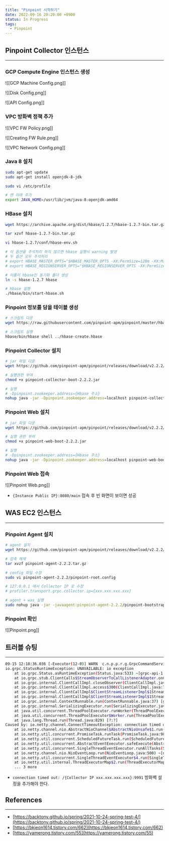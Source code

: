 ```yaml
---
title: "Pinpoint 시작하기"
date: 2022-09-16 20:20:00 +0900
status: In Progress
tags:
  - Pinpoint
---
```


## Pinpoint Collector 인스턴스

---

### GCP Compute Engine 인스턴스 생성

![[GCP Machine Config.png]]

![[Disk Config.png]]

![[API Config.png]]

### VPC 방화벽 정책 추가

![[VPC FW Policy.png]]

![[Creating FW Rule.png]]

![[VPC Network Config.png]]

### Java 8 설치

```bash
sudo apt-get update
sudo apt-get install openjdk-8-jdk

sudo vi /etc/profile

# 맨 아래 추가
export JAVA_HOME=/usr/lib/jvm/java-8-openjdk-amd64
```

### HBase 설치

```bash
wget https://archive.apache.org/dist/hbase/1.2.7/hbase-1.2.7-bin.tar.gz

tar xzvf hbase-1.2.7-bin.tar.gz

vi hbase-1.2.7/conf/hbase-env.sh

# 이 옵션을 주석처리 하지 않으면 hbase 실행시 warning 발생
# 두 옵션 모두 주석처리
# export HBASE_MASTER_OPTS="$HBASE_MASTER_OPTS -XX:PermSize=128m -XX:MaxPermSize=128m"
# export HBASE_REGIONSERVER_OPTS="$HBASE_REGIONSERVER_OPTS -XX:PermSize=128m -XX:MaxPermSize=128m"

# 이름이 hbase인 동기화 폴더 생성
ln -s hbase-1.2.7 hbase

# hbase 실행
./hbase/bin/start-hbase.sh
```

### Pinpoint 정보를 담을 테이블 생성

```bash
# 스크립트 다운
wget https://raw.githubusercontent.com/pinpoint-apm/pinpoint/master/hbase/scripts/hbase-create.hbase

# 스크립트 실행
hbase/bin/hbase shell ../hbase-create.hbase
```

### Pinpoint Collector 설치

```bash
# jar 파일 다운
wget https://github.com/pinpoint-apm/pinpoint/releases/download/v2.2.2/pinpoint-collector-boot-2.2.2.jar

# 실행권한 부여
chmod +x pinpoint-collector-boot-2.2.2.jar

# 실행
# -Dpinpoint.zookeeper.address={Hbase 주소}
nohup java -jar -Dpinpoint.zookeeper.address=localhost pinpoint-collector-boot-2.2.2.jar >/dev/null 2>&1 &
```

### Pinpoint Web 설치

```bash
# jar 파일 다운
wget https://github.com/pinpoint-apm/pinpoint/releases/download/v2.2.2/pinpoint-web-boot-2.2.2.jar

# 실행 권한 부여
chmod +x pinpoint-web-boot-2.2.2.jar

# 실행
# -Dpinpoint.zookeeper.address={Hbase 주소}
nohup java -jar -Dpinpoint.zookeeper.address=localhost pinpoint-web-boot-2.2.2.jar >/dev/null 2>&1 &
```

### Pinpoint Web 접속

![[Pinpoint Web.png]]

- `{Instance Public IP}:8080/main` 접속 후 빈 화면이 보이면 성공

## WAS EC2 인스턴스

---

### Pinpoint Agent 설치

```bash
# agent 설치
wget https://github.com/pinpoint-apm/pinpoint/releases/download/v2.2.2/pinpoint-agent-2.2.2.tar.gz

# 압축 해제
tar xvzf pinpoint-agent-2.2.2.tar.gz

# config 파일 수정
sudo vi pinpoint-agent-2.2.2/pinpoint-root.config

# 127.0.0.1 에서 Collector IP 로 수정
# profiler.transport.grpc.collector.ip={xxx.xxx.xxx.xxx}

# agent + was 실행
sudo nohup java -jar -javaagent:pinpoint-agent-2.2.2/pinpoint-bootstrap-2.2.2.jar -Dpinpoint.agentId=gongcheck-dev -Dpinpoint.applicationName=GONGCHECK-DEV -Dpinpoint.config=pinpoint-agent-2.2.2/pinpoint-root.config deploy/gong-check-0.0.1-SNAPSHOT.jar --spring.profiles.active=dev 2>> /dev/null >> /dev/null &
```

### Pinpoint 확인

![[Pinpoint.png]]

## 트러블 슈팅

---

```bash
09-15 12:18:36.036 [-Executor(12-0)] WARN  c.n.p.p.r.g.GrpcCommandService           -- Failed to command stream, cause=UNAVAILABLE: io exception
io.grpc.StatusRuntimeException: UNAVAILABLE: io exception
	at io.grpc.Status.asRuntimeException(Status.java:533) ~[grpc-api-1.33.1.jar:1.33.1]
	at io.grpc.stub.ClientCalls$StreamObserverToCallListenerAdapter.onClose(ClientCalls.java:478) [grpc-stub-1.33.1.jar:1.33.1]
	at io.grpc.internal.ClientCallImpl.closeObserver(ClientCallImpl.java:617) [grpc-core-1.33.1.jar:1.33.1]
	at io.grpc.internal.ClientCallImpl.access$300(ClientCallImpl.java:70) [grpc-core-1.33.1.jar:1.33.1]
	at io.grpc.internal.ClientCallImpl$ClientStreamListenerImpl$1StreamClosed.runInternal(ClientCallImpl.java:803) [grpc-core-1.33.1.jar:1.33.1]
	at io.grpc.internal.ClientCallImpl$ClientStreamListenerImpl$1StreamClosed.runInContext(ClientCallImpl.java:782) [grpc-core-1.33.1.jar:1.33.1]
	at io.grpc.internal.ContextRunnable.run(ContextRunnable.java:37) [grpc-core-1.33.1.jar:1.33.1]
	at io.grpc.internal.SerializingExecutor.run(SerializingExecutor.java:123) [grpc-core-1.33.1.jar:1.33.1]
	at java.util.concurrent.ThreadPoolExecutor.runWorker(ThreadPoolExecutor.java:1128) [?:?]
	at java.util.concurrent.ThreadPoolExecutor$Worker.run(ThreadPoolExecutor.java:628) [?:?]
	at java.lang.Thread.run(Thread.java:829) [?:?]
Caused by: io.netty.channel.ConnectTimeoutException: connection timed out: /{Collector IP xxx.xxx.xxx.xxx}:9991
	at io.netty.channel.nio.AbstractNioChannel$AbstractNioUnsafe$1.run(AbstractNioChannel.java:261) ~[netty-transport-4.1.51.Final.jar:4.1.51.Final]
	at io.netty.util.concurrent.PromiseTask.runTask(PromiseTask.java:98) ~[netty-common-4.1.51.Final.jar:4.1.51.Final]
	at io.netty.util.concurrent.ScheduledFutureTask.run(ScheduledFutureTask.java:170) ~[netty-common-4.1.51.Final.jar:4.1.51.Final]
	at io.netty.util.concurrent.AbstractEventExecutor.safeExecute(AbstractEventExecutor.java:164) ~[netty-common-4.1.51.Final.jar:4.1.51.Final]
	at io.netty.util.concurrent.SingleThreadEventExecutor.runAllTasks(SingleThreadEventExecutor.java:472) ~[netty-common-4.1.51.Final.jar:4.1.51.Final]
	at io.netty.channel.nio.NioEventLoop.run(NioEventLoop.java:500) ~[netty-transport-4.1.51.Final.jar:4.1.51.Final]
	at io.netty.util.concurrent.SingleThreadEventExecutor$4.run(SingleThreadEventExecutor.java:989) ~[netty-common-4.1.51.Final.jar:4.1.51.Final]
	at io.netty.util.internal.ThreadExecutorMap$2.run(ThreadExecutorMap.java:74) ~[netty-common-4.1.51.Final.jar:4.1.51.Final]
	... 3 more
```

- `connection timed out: /{Collector IP xxx.xxx.xxx.xxx}:9991` 방화벽 설정을 추가해야 한다.

## References

---

- [https://backtony.github.io/spring/2021-10-24-spring-test-4/](https://backtony.github.io/spring/2021-10-24-spring-test-4/)
- [https://bkjeon1614.tistory.com/662](https://bkjeon1614.tistory.com/662)
- [https://yamerong.tistory.com/55](https://yamerong.tistory.com/55)
